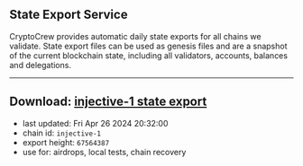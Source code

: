 ## State Export Service
CryptoCrew provides automatic daily state exports for all chains we validate. State export files can be used as genesis files and are a snapshot of the current blockchain state, including all validators, accounts, balances and delegations.

---
**Download: [injective-1 state export](https://dl-eu2.ccvalidators.com/SERVICE/injective/injective-1_export_67564387.json)**
---

- last updated: Fri Apr 26 2024 20:32:00
- chain id: `injective-1`
- export height: `67564387`
- use for: airdrops, local tests, chain recovery
